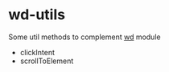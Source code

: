 # wd-utils

Some util methods to complement [wd](https://github.com/admc/wd) module

* clickIntent
* scrollToElement
